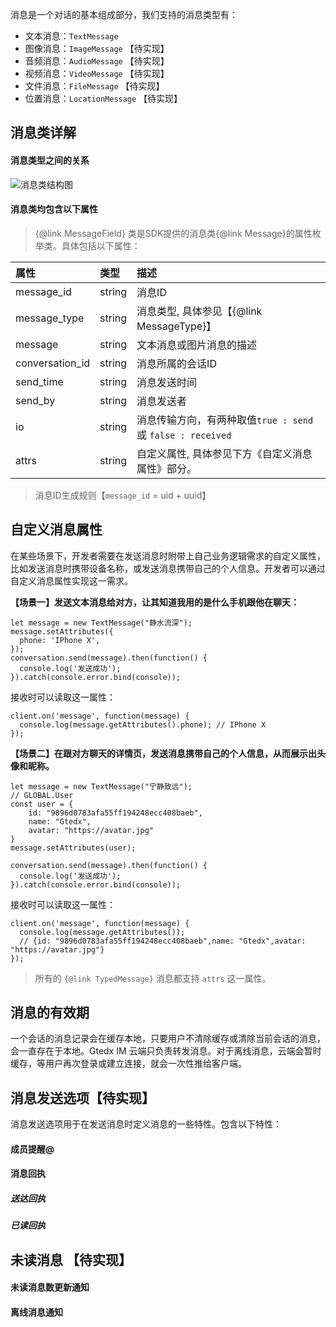 消息是一个对话的基本组成部分，我们支持的消息类型有：

- 文本消息：`TextMessage`
- 图像消息：`ImageMessage` 【待实现】
- 音频消息：`AudioMessage` 【待实现】
- 视频消息：`VideoMessage` 【待实现】
- 文件消息：`FileMessage` 【待实现】
- 位置消息：`LocationMessage` 【待实现】

## 消息类详解

#### 消息类型之间的关系

![消息类结构图](https://raw.githubusercontent.com/li-jun-bo/DreamImage/master/uml/d005-message.png)

#### 消息类均包含以下属性

> {@link MessageField} 类是SDK提供的消息类{@link Message}的属性枚举类。具体包括以下属性：

| 属性       | 类型   | 描述         |
| :--------- | :----- | :----------- |
| message_id | string | 消息ID |
| message_type | string | 消息类型, 具体参见【{@link MessageType}】 |
| message | string | 文本消息或图片消息的描述 |
| conversation_id | string | 消息所属的会话ID |
| send_time | string | 消息发送时间 |
| send_by | string | 消息发送者 |
| io | string | 消息传输方向，有两种取值`true : send` 或 `false : received` |
| attrs | string | 自定义属性, 具体参见下方《自定义消息属性》部分。 |

>消息ID生成规则【`message_id` = uid + uuid】

## 自定义消息属性

在某些场景下，开发者需要在发送消息时附带上自己业务逻辑需求的自定义属性，比如发送消息时携带设备名称，或发送消息携带自己的个人信息。开发者可以通过自定义消息属性实现这一需求。

**【场景一】发送文本消息给对方，让其知道我用的是什么手机跟他在聊天：**

```
let message = new TextMessage("静水流深");
message.setAttributes({
  phone: 'IPhone X',
});
conversation.send(message).then(function() {
  console.log('发送成功');
}).catch(console.error.bind(console));

```

接收时可以读取这一属性：

```
client.on('message', function(message) {
  console.log(message.getAttributes().phone); // IPhone X
});

```

**【场景二】在跟对方聊天的详情页，发送消息携带自己的个人信息，从而展示出头像和昵称。**

```
let message = new TextMessage("宁静致远");
// GLOBAL.User
const user = {
    id: "9896d0783afa55ff194248ecc408baeb",
    name: "Gtedx",
    avatar: "https://avatar.jpg"
}
message.setAttributes(user);

conversation.send(message).then(function() {
  console.log('发送成功');
}).catch(console.error.bind(console));

```

接收时可以读取这一属性：

```
client.on('message', function(message) {
  console.log(message.getAttributes()); 
  // {id: "9896d0783afa55ff194248ecc408baeb",name: "Gtedx",avatar: "https://avatar.jpg"}
});

```

> 所有的 `{@link TypedMessage}` 消息都支持 `attrs` 这一属性。


## 消息的有效期

一个会话的消息记录会在缓存本地，只要用户不清除缓存或清除当前会话的消息，会一直存在于本地。Gtedx IM 云端只负责转发消息。对于离线消息，云端会暂时缓存，等用户再次登录或建立连接，就会一次性推给客户端。



## 消息发送选项【待实现】

消息发送选项用于在发送消息时定义消息的一些特性。包含以下特性：

#### 成员提醒@



#### 消息回执



##### 送达回执



##### 已读回执



## 未读消息 【待实现】

#### 未读消息数更新通知



#### 离线消息通知